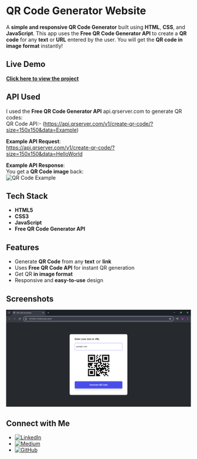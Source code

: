 # **QR Code Generator Website**

A **simple and responsive QR Code Generator** built using **HTML**, **CSS**, and **JavaScript**. This app uses the **Free QR Code Generator API** to create a **QR code** for any **text** or **URL** entered by the user. You will get the **QR code in image format** instantly!

## Live Demo
**[Click here to view the project](https://jasnafathim.github.io/QR-Code-Generator/)**  

## API Used
I used the **Free QR Code Generator API** api.qrserver.com to generate QR codes:  
QR Code API:- (https://api.qrserver.com/v1/create-qr-code/?size=150x150&data=Example)

**Example API Request**:  
https://api.qrserver.com/v1/create-qr-code/?size=150x150&data=HelloWorld

**Example API Response**:  
You get a **QR Code image** back:  
![QR Code Example](https://api.qrserver.com/v1/create-qr-code/?size=150x150&data=HelloWorld)

## Tech Stack
- **HTML5**  
- **CSS3**
- **JavaScript** 
- **Free QR Code Generator API**  

## Features
- Generate **QR Code** from any **text** or **link**  
- Uses **Free QR Code API** for instant QR generation  
- Get QR **in image format**  
- Responsive and **easy-to-use** design

## Screenshots
![QR Code Generator Screenshot](Qr-Code.png)

## Connect with Me
- [![LinkedIn](https://img.shields.io/badge/LinkedIn-blue?style=flat&logo=linkedin)](https://www.linkedin.com/in/jasnafathim/)
- [![Medium](https://img.shields.io/badge/Medium-black?style=flat&logo=medium)](https://medium.com/@jasnafathim/)
- [![GitHub](https://img.shields.io/badge/GitHub-black?style=flat&logo=github)](https://github.com/Jasnafathim/)
